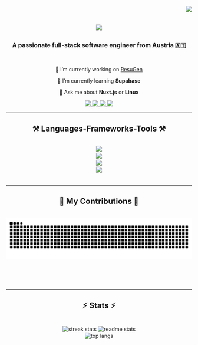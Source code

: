 <img align="right" src="https://visitor-badge.laobi.icu/badge?page_id=LeeKrane.LeeKrane" />

<h1 align="center">
    <img src="https://readme-typing-svg.herokuapp.com/?font=JetBrainsMono&size=32&duration=2000&pause=1500&color=8927F7&center=true&vCenter=true&width=500&height=70&lines=Hello+There!+👋;I'm+Christian+Kranabetter!" />
</h1>

<h3 align="center">A passionate full-stack software engineer from Austria 🇦🇹</h3>

<br/>

<div align="center">
  
🔭 I’m currently working on [ResuGen](https://github.com/LeeKrane/ResuGen)

🌱 I’m currently learning **Supabase**

💬 Ask me about **Nuxt.js** or **Linux**

</div>

<div align="center"> 
  <a href="mailto:christian.kranabetter@protonmail.com">
    <img src="https://img.shields.io/badge/Email-333333?style=for-the-badge&logo=protonmail&logoColor=#6D4AFF" />
  </a>
  <a href="https://www.linkedin.com/in/christian-kranabetter-26632a205/" target="_blank">
    <img src="https://img.shields.io/badge/LinkedIn-0077B5?style=for-the-badge&logo=linkedin&logoColor=white" target="_blank" />
  </a>
  <a href="https://portfolio.krane.dev" target="_blank">
     <img src="https://img.shields.io/badge/Portfolio-FF5722?style=for-the-badge&logo=sqlite&logoColor=white" target="_blank" />
  </a>
  <a href="https://resume.krane.dev" target="_blank">
     <img src="https://img.shields.io/badge/Resume-6D4AFF?style=for-the-badge&logo=readme&logoColor=white" target="_blank" />
  </a>
</div>

<hr/>
 
<h2 align="center">⚒️ Languages-Frameworks-Tools ⚒️</h2>
<br/>
<div align="center">
    <img src="https://skillicons.dev/icons?i=js,ts,vue,nuxtjs,nestjs,discordjs,pinia,nodejs,bun,pnpm,html,css,sass,tailwind" />
    <br/>
    <img src="https://skillicons.dev/icons?i=java,kotlin,spring,py,cs,c,cpp,latex,md" />
    <br/>
    <img src="https://skillicons.dev/icons?i=linux,redhat,bash,nix,raspberrypi,webstorm,idea,pycharm,androidstudio,vscode,neovim" />
    <br/>
    <img src="https://skillicons.dev/icons?i=git,github,githubactions,gitlab,docker,kubernetes,cloudflare,netlify,postgres,mongodb,mysql,redis" />
</div>

<br/>
<hr/>

<div align="center">
  <h2>🐍 My Contributions 🐍</h2>
  <br>
<!--   <img alt="snake eating my contributions" src="https://raw.githubusercontent.com/salesp07/salesp07/output/github-contribution-grid-snake.svg" /> -->
<picture>
  <source media="(prefers-color-scheme: dark)" srcset="https://raw.githubusercontent.com/LeeKrane/LeeKrane/output/github-contribution-grid-snake-dark.svg" />
  <source media="(prefers-color-scheme: light)" srcset="https://raw.githubusercontent.com/LeeKrane/LeeKrane/output/github-contribution-grid-snake.svg" />
  <img alt="snake eating my contributions" src="https://raw.githubusercontent.com/LeeKrane/LeeKrane/output/github-contribution-grid-snake.svg" />
</picture>


  
  <br/><br/><br/>
</div>

<hr/>

<h2 align="center">⚡ Stats ⚡</h2>
<br>
<div align=center>
  <img width=390 src="https://streak-stats.demolab.com/?user=LeeKrane&count_private=true&theme=react&border_radius=10" alt="streak stats"/>
  <img width=390 src="https://github-readme-stats.vercel.app/api?username=LeeKrane&count_private=true&show_icons=true&theme=react&rank_icon=github&border_radius=10" alt="readme stats" />
  <br/>
  <img width=325 align="center" src="https://github-readme-stats.vercel.app/api/top-langs/?username=LeeKrane&hide=HTML&langs_count=8&layout=compact&theme=react&border_radius=10&size_weight=0.5&count_weight=0.5&exclude_repo=github-readme-stats" alt="top langs" />
</div>
